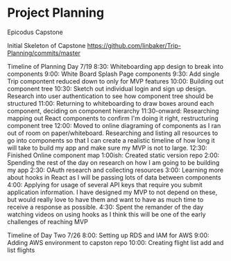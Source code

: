 # Project Planning
Epicodus Capstone

Initial Skeleton of Capstone 
https://github.com/linbaker/Trip-Planning/commits/master

Timeline of Planning Day 7/19
8:30: Whiteboarding app design to break into components
9:00: White Board Splash Page components
9:30: Add single Trip compontent reduced down to only for MVP features
10:00: Building out component tree
10:30: Sketch out individual login and sign up design. Research into user authentication to see how component tree should be structured
11:00: Returning to whiteboarding to draw boxes around each component, deciding on component hierarchy 
11:30-onward: Researching mapping out React components to confirm I'm doing it right, restructuring component tree
12:00: Moved to online diagraming of components as I ran out of room on paper/whiteboard. Researching and listing all resources to go into components so that I can create a realistic timeline of how long it will take to build my app and make sure my MVP is not to large. 
12:30: Finished Online component map
1:00ish: Created static version repo
2:00: Spending the rest of the day on research on how I am going to be building my app
2:30: OAuth research and collecting resources 
3:00: Learning more about hooks in React as I will be passing lots of data between components
4:00: Applying for usage of several API keys that require you submit application information. I have designed my MVP to not depend on these, but would really love to have them and want to have as much time to receive a response as possible. 
4:30: Spent the remander of the day watching videos on using hooks as I think this will be one of the early challenges of reaching MVP

Timeline of Day Two 7/26
8:00: Setting up RDS and IAM for AWS
9:00: Adding AWS environment to capston repo
10:00: Creating flight list add and list flights
